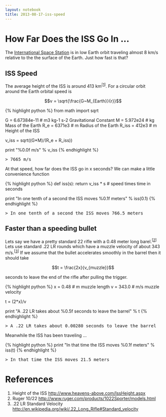 ```yaml
---
layout: notebook
title: 2013-08-17-iss-speed
---
```



# How Far Does the ISS Go In ...

The [International Space Station](http://www.nasa.gov/audience/forstudents/k-4/stories/what-is-the-iss-k4.html) is in low Earth orbit traveling almost 8 km/s relative to the the surface of the Earth. Just how fast is that?

## ISS Speed

The average height of the ISS is around 413 km<sup>[<a href="#references">1</a>]</sup>. For a circular orbit around the Earth orbital speed is

$$v = \sqrt{\frac{G~M_{Earth}}{r}}$$


{% highlight python %}
from math import sqrt

G = 6.67384e-11   # m3 kg-1 s-2  Gravitational Constant
M = 5.972e24      # kg  Mass of the Earth
R_e = 6371e3      # m   Radius of the Earth
R_iss = 412e3     # m   Height of the ISS

v_iss = sqrt((G*M)/(R_e + R_iss))

print "%0.0f m/s" % v_iss
{% endhighlight %}

<div class="output">
<pre>
<span class="prompt">&gt;</span> 7665 m/s
</pre>
</div>

At that speed, how far does the ISS go in x seconds? We can make a little convenience function


{% highlight python %}
def iss(s):
    return v_iss * s # speed times time in seconds

print "In one tenth of a second the ISS moves %0.1f meters" % iss(0.1)
{% endhighlight %}

<div class="output">
<pre>
<span class="prompt">&gt;</span> In one tenth of a second the ISS moves 766.5 meters
</pre>
</div>

## Faster than a speeding bullet

Lets say we have a pretty standard 22 rifle with a 0.48 meter long barel.<sup>[<a href="#references">2</a>]</sup> Lets use standard .22 LR rounds which have a muzzle velocity of about 343 m/s.<sup>[<a href="#references">3</a>]</sup> If we assume that the bullet accelerates smoothly in the barrel then it should take

$$t = \frac{2x}{v_{muzzle}}$$

seconds to leave the end of the rifle after pulling the trigger.


{% highlight python %}
x = 0.48   # m  muzzle length
v = 343.0  # m/s muzzle velocity

t = (2*x)/v

print "A .22 LR takes about %0.5f seconds to leave the barrel" % t
{% endhighlight %}

<div class="output">
<pre>
<span class="prompt">&gt;</span> A .22 LR takes about 0.00280 seconds to leave the barrel
</pre>
</div>

Meanwhile the ISS has been traveling ...


{% highlight python %}
print "In that time the ISS moves %0.1f meters" % iss(t)
{% endhighlight %}

<div class="output">
<pre>
<span class="prompt">&gt;</span> In that time the ISS moves 21.5 meters
</pre>
</div>

# References

 1. Height of the ISS <http://www.heavens-above.com/IssHeight.aspx>
 1. Ruger 10/22 <http://www.ruger.com/products/1022Sporter/models.html>
 1. .22 LR Standard Velocity <http://en.wikipedia.org/wiki/.22_Long_Rifle#Standard_velocity>


